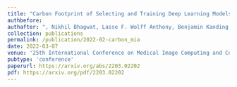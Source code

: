 ```yaml
---
title: "Carbon Footprint of Selecting and Training Deep Learning Models for Medical Image Analysis"
authbefore:
authafter: ", Nikhil Bhagwat, Lasse F. Wolff Anthony, Benjamin Kanding, Erik B. Dam"
collection: publications
permalink: /publication/2022-02-carbon_mia
date: 2022-03-07
venue: '25th International Conference on Medical Image Computing and Computer Assisted Intervention (MICCAI)'
pubtype: 'conference'
paperurl: https://arxiv.org/abs/2203.02202
pdf: https://arxiv.org/pdf/2203.02202
---
```

